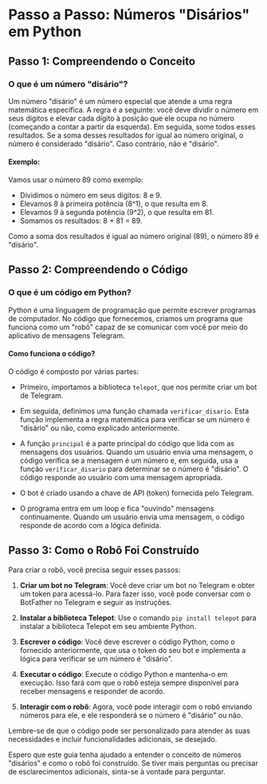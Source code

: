 # Passo a Passo: Números "Disários" em Python
 
## Passo 1: Compreendendo o Conceito
 
### O que é um número "disário"?
 
Um número "disário" é um número especial que atende a uma regra matemática específica. A regra é a seguinte: você deve dividir o número em seus dígitos e elevar cada dígito à posição que ele ocupa no número (começando a contar a partir da esquerda). Em seguida, some todos esses resultados. Se a soma desses resultados for igual ao número original, o número é considerado "disário". Caso contrário, não é "disário".
 
#### Exemplo:
 
Vamos usar o número 89 como exemplo:
 
- Dividimos o número em seus dígitos: 8 e 9.
- Elevamos 8 à primeira potência (8^1), o que resulta em 8.
- Elevamos 9 à segunda potência (9^2), o que resulta em 81.
- Somamos os resultados: 8 + 81 = 89.
 
Como a soma dos resultados é igual ao número original (89), o número 89 é "disário".
 
## Passo 2: Compreendendo o Código
 
### O que é um código em Python?
 
Python é uma linguagem de programação que permite escrever programas de computador. No código que fornecemos, criamos um programa que funciona como um "robô" capaz de se comunicar com você por meio do aplicativo de mensagens Telegram.
 
#### Como funciona o código?
 
O código é composto por várias partes:
 
- Primeiro, importamos a biblioteca `telepot`, que nos permite criar um bot de Telegram.
 
- Em seguida, definimos uma função chamada `verificar_disario`. Esta função implementa a regra matemática para verificar se um número é "disário" ou não, como explicado anteriormente.
 
- A função `principal` é a parte principal do código que lida com as mensagens dos usuários. Quando um usuário envia uma mensagem, o código verifica se a mensagem é um número e, em seguida, usa a função `verificar_disario` para determinar se o número é "disário". O código responde ao usuário com uma mensagem apropriada.
 
- O bot é criado usando a chave de API (token) fornecida pelo Telegram.
 
- O programa entra em um loop e fica "ouvindo" mensagens continuamente. Quando um usuário envia uma mensagem, o código responde de acordo com a lógica definida.
 
## Passo 3: Como o Robô Foi Construído
 
Para criar o robô, você precisa seguir esses passos:
 
1. **Criar um bot no Telegram**: Você deve criar um bot no Telegram e obter um token para acessá-lo. Para fazer isso, você pode conversar com o BotFather no Telegram e seguir as instruções.
 
2. **Instalar a biblioteca Telepot**: Use o comando `pip install telepot` para instalar a biblioteca Telepot em seu ambiente Python.
 
3. **Escrever o código**: Você deve escrever o código Python, como o fornecido anteriormente, que usa o token do seu bot e implementa a lógica para verificar se um número é "disário".
 
4. **Executar o código**: Execute o código Python e mantenha-o em execução. Isso fará com que o robô esteja sempre disponível para receber mensagens e responder de acordo.
 
5. **Interagir com o robô**: Agora, você pode interagir com o robô enviando números para ele, e ele responderá se o número é "disário" ou não.
 
Lembre-se de que o código pode ser personalizado para atender às suas necessidades e incluir funcionalidades adicionais, se desejado.
 
Espero que este guia tenha ajudado a entender o conceito de números "disários" e como o robô foi construído. Se tiver mais perguntas ou precisar de esclarecimentos adicionais, sinta-se à vontade para perguntar.
